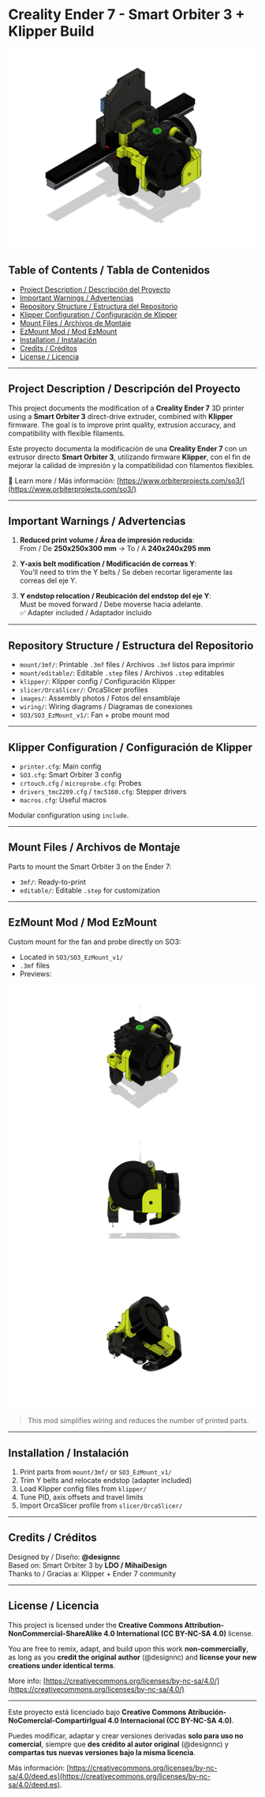 # Creality Ender 7 - Smart Orbiter 3 + Klipper Build

![Overview Image](https://github.com/designnc/ender7-smart-orbiter-v3/raw/main/images/Ender%207%20X%20S03%20v3.3-1.png)

## Table of Contents / Tabla de Contenidos

- [Project Description / Descripción del Proyecto](#project-description--descripción-del-proyecto)
- [Important Warnings / Advertencias](#important-warnings--advertencias)
- [Repository Structure / Estructura del Repositorio](#repository-structure--estructura-del-repositorio)
- [Klipper Configuration / Configuración de Klipper](#klipper-configuration--configuración-de-klipper)
- [Mount Files / Archivos de Montaje](#mount-files--archivos-de-montaje)
- [EzMount Mod / Mod EzMount](#ezmount-mod--mod-ezmount)
- [Installation / Instalación](#installation--instalación)
- [Credits / Créditos](#credits--créditos)
- [License / Licencia](#license--licencia)

---

## Project Description / Descripción del Proyecto

This project documents the modification of a **Creality Ender 7** 3D printer using a **Smart Orbiter 3** direct-drive extruder, combined with **Klipper** firmware. The goal is to improve print quality, extrusion accuracy, and compatibility with flexible filaments.

Este proyecto documenta la modificación de una **Creality Ender 7** con un extrusor directo **Smart Orbiter 3**, utilizando firmware **Klipper**, con el fin de mejorar la calidad de impresión y la compatibilidad con filamentos flexibles.

🔗 Learn more / Más información: [https://www.orbiterprojects.com/so3/](https://www.orbiterprojects.com/so3/)

---

## Important Warnings / Advertencias

1. **Reduced print volume / Área de impresión reducida**:  
   From / De **250x250x300 mm** → To / A **240x240x295 mm**

2. **Y-axis belt modification / Modificación de correas Y**:  
   You'll need to trim the Y belts / Se deben recortar ligeramente las correas del eje Y.

3. **Y endstop relocation / Reubicación del endstop del eje Y**:  
   Must be moved forward / Debe moverse hacia adelante.  
   ✅ Adapter included / Adaptador incluido

---

## Repository Structure / Estructura del Repositorio

- `mount/3mf/`: Printable `.3mf` files / Archivos `.3mf` listos para imprimir  
- `mount/editable/`: Editable `.step` files / Archivos `.step` editables  
- `klipper/`: Klipper config / Configuración Klipper  
- `slicer/OrcaSlicer/`: OrcaSlicer profiles  
- `images/`: Assembly photos / Fotos del ensamblaje  
- `wiring/`: Wiring diagrams / Diagramas de conexiones  
- `SO3/SO3_EzMount_v1/`: Fan + probe mount mod

---

## Klipper Configuration / Configuración de Klipper

- `printer.cfg`: Main config  
- `SO3.cfg`: Smart Orbiter 3 config  
- `crtouch.cfg` / `microprobe.cfg`: Probes  
- `drivers_tmc2209.cfg` / `tmc5160.cfg`: Stepper drivers  
- `macros.cfg`: Useful macros

Modular configuration using `include`.

---

## Mount Files / Archivos de Montaje

Parts to mount the Smart Orbiter 3 on the Ender 7:

- `3mf/`: Ready-to-print  
- `editable/`: Editable `.step` for customization

---

## EzMount Mod / Mod EzMount

Custom mount for the fan and probe directly on SO3:

- Located in `SO3/SO3_EzMount_v1/`
- `.3mf` files
- Previews:

![S03 EzMount P1](https://github.com/designnc/ender7-smart-orbiter-v3/raw/main/SO3/SO3_EzMount_v1/S03%20EzMount%20V1.0%20P1.png)  
![S03 EzMount P2](https://github.com/designnc/ender7-smart-orbiter-v3/raw/main/SO3/SO3_EzMount_v1/S03%20EzMount%20V1.0%20P2.png)  
![S03 EzMount P3](https://github.com/designnc/ender7-smart-orbiter-v3/raw/main/SO3/SO3_EzMount_v1/S03%20EzMount%20V1.0%20P3.png)

> This mod simplifies wiring and reduces the number of printed parts.

---

## Installation / Instalación

1. Print parts from `mount/3mf/` or `SO3_EzMount_v1/`  
2. Trim Y belts and relocate endstop (adapter included)  
3. Load Klipper config files from `klipper/`  
4. Tune PID, axis offsets and travel limits  
5. Import OrcaSlicer profile from `slicer/OrcaSlicer/`

---

## Credits / Créditos

Designed by / Diseño: **@designnc**  
Based on: Smart Orbiter 3 by **LDO / MihaiDesign**  
Thanks to / Gracias a: Klipper + Ender 7 community

---

## License / Licencia

This project is licensed under the **Creative Commons Attribution-NonCommercial-ShareAlike 4.0 International (CC BY-NC-SA 4.0)** license.

You are free to remix, adapt, and build upon this work **non-commercially**, as long as you **credit the original author** (@designnc) and **license your new creations under identical terms**.

More info: [https://creativecommons.org/licenses/by-nc-sa/4.0/](https://creativecommons.org/licenses/by-nc-sa/4.0/)

---

Este proyecto está licenciado bajo **Creative Commons Atribución-NoComercial-CompartirIgual 4.0 Internacional (CC BY-NC-SA 4.0)**.

Puedes modificar, adaptar y crear versiones derivadas **solo para uso no comercial**, siempre que **des crédito al autor original** (@designnc) y **compartas tus nuevas versiones bajo la misma licencia**.

Más información: [https://creativecommons.org/licenses/by-nc-sa/4.0/deed.es](https://creativecommons.org/licenses/by-nc-sa/4.0/deed.es).
